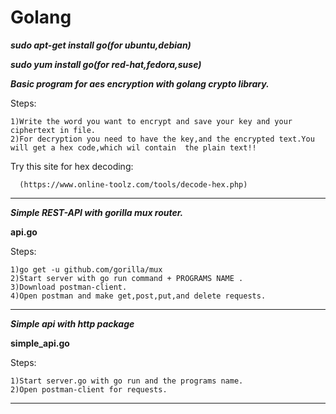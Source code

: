 # Golang

***sudo apt-get install go(for ubuntu,debian)***

***sudo yum install go(for red-hat,fedora,suse)***


***Basic program for aes encryption with golang crypto library.***

Steps:

    1)Write the word you want to encrypt and save your key and your ciphertext in file.
    2)For decryption you need to have the key,and the encrypted text.You will get a hex code,which wil contain  the plain text!!
  
  Try this site for hex decoding:
        
      (https://www.online-toolz.com/tools/decode-hex.php)
      
      
___________________________________________________________________________________________________________________________________________


***Simple REST-API with gorilla mux router.*** 

**api.go**

Steps:

    1)go get -u github.com/gorilla/mux
    2)Start server with go run command + PROGRAMS NAME .
    3)Download postman-client.
    4)Open postman and make get,post,put,and delete requests.

 
___________________________________________________________________________________________________________________________________________

***Simple api with http package***

**simple_api.go**

Steps:
  
    1)Start server.go with go run and the programs name.
    2)Open postman-client for requests.


___________________________________________________________________________________________________________________________________________
